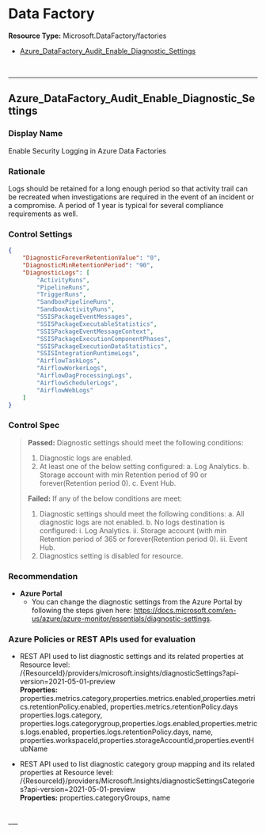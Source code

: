 # Data Factory

**Resource Type:** Microsoft.DataFactory/factories


<!-- TOC -->

- [Azure_DataFactory_Audit_Enable_Diagnostic_Settings](#azure_datafactory_audit_enable_diagnostic_settings)

<!-- /TOC -->
<br/>

___ 

## Azure_DataFactory_Audit_Enable_Diagnostic_Settings
 

### Display Name 
Enable Security Logging in Azure Data Factories

### Rationale 
Logs should be retained for a long enough period so that activity trail can be recreated when investigations are required in the event of an incident or a compromise. A period of 1 year is typical for several compliance requirements as well.

### Control Settings 
```json 
{
    "DiagnosticForeverRetentionValue": "0",
    "DiagnosticMinRetentionPeriod": "90",
    "DiagnosticLogs": [
        "ActivityRuns",
        "PipelineRuns",
        "TriggerRuns",
        "SandboxPipelineRuns",
        "SandboxActivityRuns",
        "SSISPackageEventMessages",
        "SSISPackageExecutableStatistics",
        "SSISPackageEventMessageContext",
        "SSISPackageExecutionComponentPhases",
        "SSISPackageExecutionDataStatistics",
        "SSISIntegrationRuntimeLogs",
        "AirflowTaskLogs",
        "AirflowWorkerLogs",
        "AirflowDagProcessingLogs",
        "AirflowSchedulerLogs",
        "AirflowWebLogs"
    ]
}
 ```  

### Control Spec 

> **Passed:** 
> Diagnostic settings should meet the following conditions:
>   1. Diagnostic logs are enabled.
>   2. At least one of the below setting configured:
>       a. Log Analytics.
>       b. Storage account with min Retention period of 90 or forever(Retention period 0).
>       c. Event Hub.
> 
> **Failed:** 
> If any of the below conditions are meet:
>   1. Diagnostic settings should meet the following conditions:
>       a. All diagnostic logs are not enabled.
>       b. No logs destination is configured:
>          i. Log Analytics.
>          ii. Storage account (with min Retention period of 365 or forever(Retention period 0).
>          iii. Event Hub.
>   2. Diagnostics setting is disabled for resource.

 
### Recommendation 

- **Azure Portal** 
    - You can change the diagnostic settings from the Azure Portal by following the steps given here: https://docs.microsoft.com/en-us/azure/azure-monitor/essentials/diagnostic-settings.
      

### Azure Policies or REST APIs used for evaluation 

- REST API used to list diagnostic settings and its related properties at Resource level:
/{ResourceId}/providers/microsoft.insights/diagnosticSettings?api-version=2021-05-01-preview<br />
**Properties:**
properties.metrics.category,properties.metrics.enabled,properties.metrics.retentionPolicy.enabled, properties.metrics.retentionPolicy.days
properties.logs.category, properties.logs.categorygroup,properties.logs.enabled,properties.metrics.logs.enabled, properties.logs.retentionPolicy.days, name, properties.workspaceId,properties.storageAccountId,properties.eventHubName

- REST API used to list diagnostic category group mapping and its related properties at Resource level:
/{ResourceId}/providers/Microsoft.Insights/diagnosticSettingsCategories?api-version=2021-05-01-preview <br />
**Properties:**
properties.categoryGroups, name
<br />
___ 



